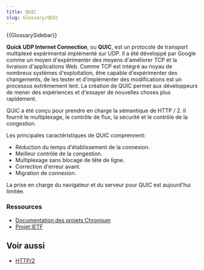 ```yaml
---
title: QUIC
slug: Glossary/QUIC
---
```


{{GlossarySidebar}}

**Quick UDP Internet Connection**, ou **QUIC**, est un protocole de transport multiplexé expérimental implémenté sur UDP. Il a été développé par Google comme un moyen d'expérimenter des moyens d'améliorer TCP et la livraison d'applications Web. Comme TCP est intégré au noyau de nombreux systèmes d'exploitation, être capable d'expérimenter des changements, de les tester et d'implémenter des modifications est un processus extrêmement lent. La création de QUIC permet aux développeurs de mener des expériences et d'essayer de nouvelles choses plus rapidement.

QUIC a été conçu pour prendre en charge la sémantique de HTTP / 2. Il fournit le multiplexage, le contrôle de flux, la sécurité et le contrôle de la congestion.

Les principales caractéristiques de QUIC comprennent:

- Réduction du temps d'établissement de la connexion.
- Meilleur contrôle de la congestion.
- Multiplexage sans blocage de tête de ligne.
- Correction d'erreur avant.
- Migration de connexion.

La prise en charge du navigateur et du serveur pour QUIC est aujourd'hui limitée.

### Ressources

- [Documentation des projets Chromium](https://www.chromium.org/quic)
- [Projet IETF](https://tools.ietf.org/html/draft-tsvwg-quic-protocol-02)

## Voir aussi

- [HTTP/2](/fr/docs/Glossary/HTTP_2)
